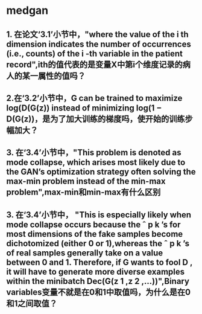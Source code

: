 # medgan
## 1. 在论文‘3.1’小节中，"where the value of the i th dimension indicates the number of occurrences (i.e., counts) of the i -th variable in the patient record",ith的值代表的是变量X中第i个维度记录的病人的某一属性的值吗？

## 2.在‘3.2’小节中，G can be trained to maximize log(D(G(z)) instead of minimizing log(1 − D(G(z))，是为了加大训练的梯度吗，使开始的训练步幅加大？

## 3. 在‘3.4’小节中，"This problem is denoted as mode collapse, which arises most likely due to the GAN’s optimization strategy often solving the max-min problem instead of the min-max problem",max-min和min-max有什么区别

## 3. 在‘3.4’小节中， "This is especially likely when mode collapse occurs because the ˆ p k ’s for most dimensions of the fake samples become dichotomized (either 0 or 1),whereas the ˆ p k ’s of real samples generally take on a value between 0 and 1. Therefore, if G wants to fool D , it will have to generate more diverse examples within the minibatch Dec(G(z 1 ,z 2 ,...))",Binary variables变量不就是在0和1中取值吗，为什么是在0和1之间取值？
